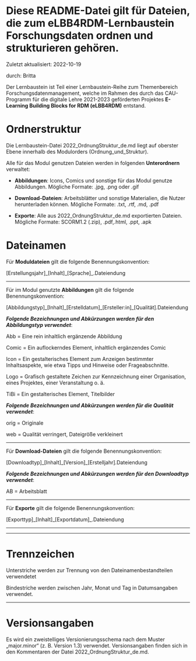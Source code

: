 # Diese README-Datei gilt für Dateien, die zum eLBB4RDM-Lernbaustein Forschungsdaten ordnen und strukturieren gehören.

Zuletzt aktualisiert: 2022-10-19

durch: Britta

Der Lernbaustein ist Teil einer Lernbaustein-Reihe zum Themenbereich Forschungsdatenmanagement, welche im Rahmen des durch das CAU-Programm für die digitale Lehre 2021-2023 geförderten Projektes **E-Learning Building Blocks for RDM (eLBB4RDM)** entstand.



# Ordnerstruktur
Die Lernbaustein-Datei 2022\_OrdnungStruktur\_de\.md liegt auf oberster Ebene innerhalb des Modulorders (Ordnung\_und\_Struktur).

Alle für das Modul genutzen Dateien werden in folgenden **Unterordnern** verwaltet:

* **Abbildungen**: Icons, Comics und sonstige für das Modul genutze Abbildungen. Mögliche Formate: .jpg, .png oder .gif

* **Download-Dateien**: Arbeitsblätter und sonstige Materialien, die Nutzer herunterladen können. Mögliche Formate: .txt, .rtf, .md, .pdf

* **Exporte**: Alle aus 2022\_OrdnungStruktur\_de\.md exportierten Dateien. Mögliche Formate: SCORM1.2 (.zip), .pdf,.html, .ppt, .apk

# Dateinamen

Für **Moduldateien** gilt die folgende Benennungskonvention:

[Erstellungsjahr]\_[Inhalt]\_[Sprache]\_.Dateiendung

---

Für im Modul genutzte **Abbildungen** gilt die folgende Benennungskonvention:

[Abbildungstyp]\_[Inhalt]\_[Erstelldatum]\_[Ersteller:in]_[Qualität].Dateiendung

***Folgende Bezeichnungen und Abkürzungen werden für den Abbildungstyp verwendet***:

Abb = Eine rein inhaltlich ergänzende Abbildung

Comic = Ein auflockerndes Element, inhaltlich ergänzendes Comic

Icon = Ein gestalterisches Element zum Anzeigen bestimmter Inhaltsaspekte, wie etwa Tipps und Hinweise oder Frageabschnitte.

Logo = Grafisch gestaltete Zeichen zur Kennzeichnung einer Organisation, eines Projektes, einer Veranstaltung o. ä.

TiBi = Ein gestalterisches Element, Titelbilder

***Folgende Bezeichnungen und Abkürzungen werden für die Qualität verwendet***:

orig = Originale

web = Qualität verringert, Dateigröße verkleinert   


---

Für **Download-Dateien** gilt die folgende Benennungskonvention:

[Downloadtyp]\_[Inhalt]\_[Version]\_[Erstelljahr].Dateiendung

***Folgende Bezeichnungen und Abkürzungen werden für den Downloadtyp verwendet***:

AB = Arbeitsblatt


---

Für **Exporte** gilt die folgende Benennungskonvention:

[Exporttyp]\_[Inhalt]\_[Exportdatum]\_.Dateiendung

---



---

# Trennzeichen
Unterstriche werden zur Trennung von den Dateinamenbestandteilen verwendetet

Bindestriche werden zwischen Jahr, Monat und Tag in Datumsangaben verwendet.




---

# Versionsangaben

Es wird ein zweistelliges Versionierungsschema nach dem Muster „major.minor“ (z. B. Version 1.3) verwendet. Versionsangaben finden sich in den Kommentaren der Datei 2022\_OrdnungStruktur\_de\.md.  
